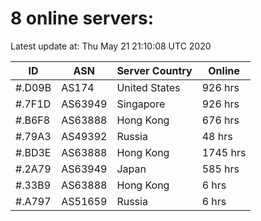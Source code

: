 # 8 online servers:

Latest update at: Thu May 21 21:10:08 UTC 2020

| ID | ASN | Server Country | Online |
| -- | --- | -------------- | ------ |
| #.D09B | AS174 | United States | 926 hrs |
| #.7F1D | AS63949 | Singapore | 926 hrs |
| #.B6F8 | AS63888 | Hong Kong | 676 hrs |
| #.79A3 | AS49392 | Russia | 48 hrs |
| #.BD3E | AS63888 | Hong Kong | 1745 hrs |
| #.2A79 | AS63949 | Japan | 585 hrs |
| #.33B9 | AS63888 | Hong Kong | 6 hrs |
| #.A797 | AS51659 | Russia | 6 hrs |

